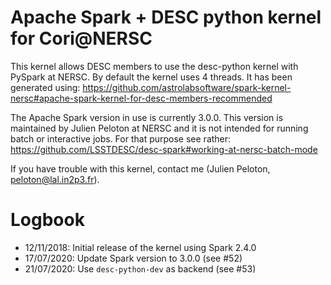 # Apache Spark + DESC python kernel for Cori@NERSC

This kernel allows DESC members to use the desc-python kernel with PySpark at NERSC.
By default the kernel uses 4 threads. It has been generated using:
https://github.com/astrolabsoftware/spark-kernel-nersc#apache-spark-kernel-for-desc-members-recommended

The Apache Spark version in use is currently 3.0.0. This version is maintained by Julien Peloton at NERSC and it is not intended for running batch or interactive jobs. For that purpose see rather:
https://github.com/LSSTDESC/desc-spark#working-at-nersc-batch-mode

If you have trouble with this kernel, contact me (Julien Peloton, peloton@lal.in2p3.fr).

# Logbook

- 12/11/2018: Initial release of the kernel using Spark 2.4.0
- 17/07/2020: Update Spark version to 3.0.0 (see #52)
- 21/07/2020: Use `desc-python-dev` as backend (see #53)
